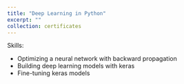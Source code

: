 ```yaml
---
title: "Deep Learning in Python"
excerpt: ""
collection: certificates
---
```


Skills:
- Optimizing a neural network with backward propagation
- Building deep learning models with keras
- Fine-tuning keras models
